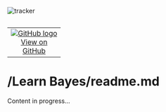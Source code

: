 ![tracker](https://us-central1-statmike-mlops-349915.cloudfunctions.net/tracking-pixel?path=statmike%2Fvertex-ai-mlops%2FLearn+Bayes&file=readme.md)
<!--- header table --->
<table align="left">     
  <td style="text-align: center">
    <a href="https://github.com/statmike/vertex-ai-mlops/blob/main/Learn%20Bayes/readme.md">
      <img src="https://cloud.google.com/ml-engine/images/github-logo-32px.png" alt="GitHub logo">
      <br>View on<br>GitHub
    </a>
  </td>
</table><br/><br/><br/><br/>

---
# /Learn Bayes/readme.md

Content in progress...